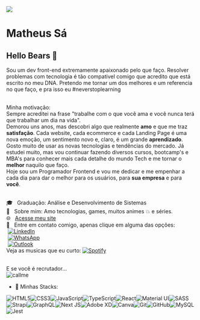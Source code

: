 <img width="auto" src="https://github.com/SaMatheus/Logo/blob/master/logomarca.png">

# Matheus Sá

## Hello Bears :bear:
Sou um dev front-end extremamente apaixonado pelo que faço. 
Resolver problemas com tecnologia é tão compativel comigo que acredito que está escrito no meu DNA.
Pretendo me tornar um dos melhores e um referencia no que faço, e pra isso eu #neverstoplearning

<br />Minha motivação:
<br/>Sempre acreditei na frase "trabalhe com o que você ama e você
                nunca terá que trabalhar um dia na vida". 
                <br />
                Demorou uns anos, mas descobri algo que realmente
                <strong>amo</strong> e que me traz <strong>satisfação</strong>.
                Cada website, cada ecommerce e cada Landing Page é uma nova
                emoção, um sentimento novo e, claro, é um grande
                <strong>aprendizado</strong>.
                <br />
                Gosto muito de usar as novas tecnologias e tendências do
                mercado. Já estudei muito, mas vou continuar fazendo diversos
                cursos, bootcamp's e MBA's para conhecer mais cada detalhe do
                mundo Tech e me tornar o <strong>melhor</strong> naquilo que
                faço.
                <br />
                Hoje sou um Programador Frontend e vou me dedicar e me empenhar
                a cada dia para dar o melhor para os usuários, para
                <strong>sua empresa</strong> e para <strong>você</strong>. 
                

<br/> :mortar_board: &nbsp; Graduação: Análise e Desenvolvimento de Sistemas
<br/> 💬  &nbsp; Sobre mim: Amo tecnologias, games, muitos animes :boom: e séries.
<br/> 🌐 &nbsp; <a href="https://msdev-nine.vercel.app">Acesse meu site</a>
<br/> :iphone: &nbsp; Entre em contato comigo, apenas clique em alguma das opções:
<br/>&nbsp;<a href="https://www.linkedin.com/in/matheus-f-4a5732b4/"><img alt="LinkedIn" src="https://img.shields.io/badge/linkedin%20-%230077B5.svg?&style=for-the-badge&logo=linkedin&logoColor=white"/></a>
<br/>&nbsp;<a href="https://api.whatsapp.com/send?phone=5511985374474&text=Oi%2C%20amei%20seu%20site!"><img alt="WhatsApp" src="https://img.shields.io/badge/WhatsApp-25D366?style=for-the-badge&logo=whatsapp&logoColor=white"/></a>
<br/>&nbsp;<a href="mailto:matheus.sa.alves@outlook.com"><img alt="Outlook" src="https://img.shields.io/badge/Microsoft_Outlook-0078D4?style=for-the-badge&logo=microsoft-outlook&logoColor=white" /></a>
<br/>Veja as musicas que eu curto: <a href=" https://open.spotify.com/user/matheus.sa.alves" style="display: flex, align-items: center;"><img alt="Spotify" src="https://img.shields.io/badge/Spotify-1ED760?style=for-the-badge&logo=spotify&logoColor=white" /> </a>

<br/> E se você é recrutador...
<br/>![callme](https://user-images.githubusercontent.com/38141771/108897112-82b06380-75f4-11eb-874d-b85a71be9a1b.gif)

- 🌱 Minhas Stacks:

<img alt="HTML5" src="https://img.shields.io/badge/html5%20-%23E34F26.svg?&style=for-the-badge&logo=html5&logoColor=white"/><img alt="CSS3" src="https://img.shields.io/badge/css3%20-%231572B6.svg?&style=for-the-badge&logo=css3&logoColor=white"/><img alt="JavaScript" src="https://img.shields.io/badge/javascript%20-%23323330.svg?&style=for-the-badge&logo=javascript&logoColor=%23F7DF1E"/><img alt="TypeScript" src="https://img.shields.io/badge/typescript%20-%23007ACC.svg?&style=for-the-badge&logo=typescript&logoColor=white"/><img alt="React" src="https://img.shields.io/badge/react%20-%2320232a.svg?&style=for-the-badge&logo=react&logoColor=%2361DAFB"/><img alt="Material UI" src="https://img.shields.io/badge/material%20ui%20-%230081CB.svg?&style=for-the-badge&logo=material-ui&logoColor=white"/><img alt="SASS" src="https://img.shields.io/badge/SASS%20-hotpink.svg?&style=for-the-badge&logo=SASS&logoColor=white"/><img alt="Strapi" src="https://img.shields.io/badge/strapi%20-%232E7EEA.svg?&style=for-the-badge&logo=strapi&logoColor=white" /><img alt="GraphQL" src="https://img.shields.io/badge/-GraphQL-E10098?style=for-the-badge&logo=graphql"/><img alt="Next JS" src="https://img.shields.io/badge/next%20js%20-%23000000.svg?&style=for-the-badge&logo=next.js&logoColor=white"/><img alt="Adobe XD" src="https://img.shields.io/badge/adobe%20xd%20-%23FF26BE.svg?&style=for-the-badge&logo=adobe%20xd&logoColor=white"/><img alt="Canva" src="https://img.shields.io/badge/Canva%20-%2300C4CC.svg?&style=for-the-badge&logo=Canva&logoColor=white"/><img alt="Git" src="https://img.shields.io/badge/git%20-%23F05033.svg?&style=for-the-badge&logo=git&logoColor=white"/><img alt="GitHub" src="https://img.shields.io/badge/github%20-%23121011.svg?&style=for-the-badge&logo=github&logoColor=white"/><img alt="MySQL" src="https://img.shields.io/badge/mysql-%2300f.svg?&style=for-the-badge&logo=mysql&logoColor=white"/><img alt="Jest" src="https://img.shields.io/badge/-jest-%23C21325?&style=for-the-badge&logo=jest&logoColor=white"/>

